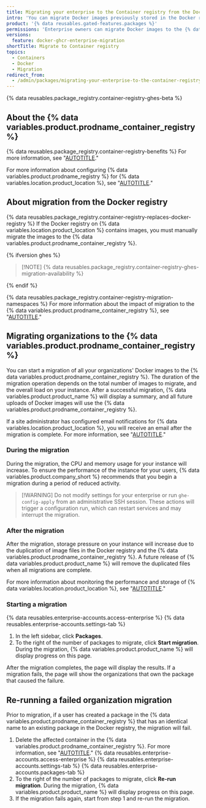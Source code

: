 ```yaml
---
title: Migrating your enterprise to the Container registry from the Docker registry
intro: 'You can migrate Docker images previously stored in the Docker registry on {% data variables.location.product_location %} to the {% data variables.product.prodname_container_registry %}.'
product: '{% data reusables.gated-features.packages %}'
permissions: 'Enterprise owners can migrate Docker images to the {% data variables.product.prodname_container_registry %}.'
versions:
  feature: docker-ghcr-enterprise-migration
shortTitle: Migrate to Container registry
topics:
  - Containers
  - Docker
  - Migration
redirect_from:
  - /admin/packages/migrating-your-enterprise-to-the-container-registry-from-the-docker-registry
---
```


{% data reusables.package_registry.container-registry-ghes-beta %}

## About the {% data variables.product.prodname_container_registry %}

{% data reusables.package_registry.container-registry-benefits %} For more information, see "[AUTOTITLE](/packages/working-with-a-github-packages-registry/working-with-the-container-registry)."

For more information about configuring {% data variables.product.prodname_registry %} for {% data variables.location.product_location %}, see "[AUTOTITLE](/admin/packages/getting-started-with-github-packages-for-your-enterprise)."

## About migration from the Docker registry

{% data reusables.package_registry.container-registry-replaces-docker-registry %} If the Docker registry on {% data variables.location.product_location %} contains images, you must manually migrate the images to the {% data variables.product.prodname_container_registry %}.

{% ifversion ghes %}

>[!NOTE] {% data reusables.package_registry.container-registry-ghes-migration-availability %}

{% endif %}

{% data reusables.package_registry.container-registry-migration-namespaces %} For more information about the impact of migration to the {% data variables.product.prodname_container_registry %}, see "[AUTOTITLE](/packages/working-with-a-github-packages-registry/migrating-to-the-container-registry-from-the-docker-registry#about-migration-from-the-docker-registry)."

## Migrating organizations to the {% data variables.product.prodname_container_registry %}

You can start a migration of all your organizations' Docker images to the {% data variables.product.prodname_container_registry %}. The duration of the migration operation depends on the total number of images to migrate, and the overall load on your instance. After a successful migration, {% data variables.product.product_name %} will display a summary, and all future uploads of Docker images will use the {% data variables.product.prodname_container_registry %}.

If a site administrator has configured email notifications for {% data variables.location.product_location %}, you will receive an email after the migration is complete. For more information, see "[AUTOTITLE](/admin/configuration/configuring-your-enterprise/configuring-email-for-notifications)."

### During the migration

During the migration, the CPU and memory usage for your instance will increase. To ensure the performance of the instance for your users, {% data variables.product.company_short %} recommends that you begin a migration during a period of reduced activity.

>[!WARNING] Do not modify settings for your enterprise or run `ghe-config-apply` from an administrative SSH session. These actions will trigger a configuration run, which can restart services and may interrupt the migration.

### After the migration

After the migration, storage pressure on your instance will increase due to the duplication of image files in the Docker registry and the {% data variables.product.prodname_container_registry %}. A future release of {% data variables.product.product_name %} will remove the duplicated files when all migrations are complete.

For more information about monitoring the performance and storage of {% data variables.location.product_location %}, see "[AUTOTITLE](/admin/monitoring-and-managing-your-instance/monitoring-your-instance/about-the-monitor-dashboards)."

### Starting a migration

{% data reusables.enterprise-accounts.access-enterprise %}
{% data reusables.enterprise-accounts.settings-tab %}
1. In the left sidebar, click **Packages**.
1. To the right of the number of packages to migrate, click **Start migration**. During the migration, {% data variables.product.product_name %} will display progress on this page.

After the migration completes, the page will display the results. If a migration fails, the page will show the organizations that own the package that caused the failure.

## Re-running a failed organization migration

Prior to migration, if a user has created a package in the {% data variables.product.prodname_container_registry %} that has an identical name to an existing package in the Docker registry, the migration will fail.

1. Delete the affected container in the {% data variables.product.prodname_container_registry %}. For more information, see "[AUTOTITLE](/packages/learn-github-packages/deleting-and-restoring-a-package#deleting-a-version-of-an-organization-scoped-package-on-github)."
{% data reusables.enterprise-accounts.access-enterprise %}
{% data reusables.enterprise-accounts.settings-tab %}
{% data reusables.enterprise-accounts.packages-tab %}
1. To the right of the number of packages to migrate, click **Re-run migration**. During the migration, {% data variables.product.product_name %} will display progress on this page.
1. If the migration fails again, start from step 1 and re-run the migration.

